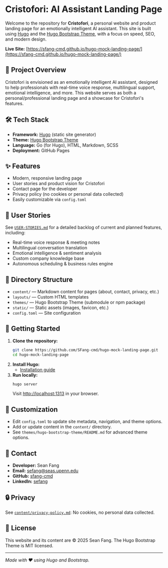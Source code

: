 # Cristofori: AI Assistant Landing Page

Welcome to the repository for **Cristofori**, a personal website and product landing page for an emotionally intelligent AI assistant. This site is built using [Hugo](https://gohugo.io/) and the [Hugo Bootstrap Theme](https://github.com/filipecarneiro/hugo-bootstrap-theme), with a focus on speed, SEO, and modern design.

**Live Site:** [https://sfang-cmd.github.io/hugo-mock-landing-page/](https://sfang-cmd.github.io/hugo-mock-landing-page/)

## 🚀 Project Overview
Cristofori is envisioned as an emotionally intelligent AI assistant, designed to help professionals with real-time voice response, multilingual support, emotional intelligence, and more. This website serves as both a personal/professional landing page and a showcase for Cristofori's features.

## 🛠️ Tech Stack
- **Framework:** [Hugo](https://gohugo.io/) (static site generator)
- **Theme:** [Hugo Bootstrap Theme](https://github.com/filipecarneiro/hugo-bootstrap-theme)
- **Language:** Go (for Hugo), HTML, Markdown, SCSS
- **Deployment:** GitHub Pages

## ✨ Features
- Modern, responsive landing page
- User stories and product vision for Cristofori
- Contact page for the developer
- Privacy policy (no cookies or personal data collected)
- Easily customizable via `config.toml`

## 📄 User Stories
See [`USER-STORIES.md`](./USER-STORIES.md) for a detailed backlog of current and planned features, including:
- Real-time voice response & meeting notes
- Multilingual conversation translation
- Emotional intelligence & sentiment analysis
- Custom company knowledge base
- Autonomous scheduling & business rules engine

## 📁 Directory Structure
- `content/` — Markdown content for pages (about, contact, privacy, etc.)
- `layouts/` — Custom HTML templates
- `themes/` — Hugo Bootstrap Theme (submodule or npm package)
- `static/` — Static assets (images, favicon, etc.)
- `config.toml` — Site configuration

## 🏁 Getting Started
1. **Clone the repository:**
   ```bash
   git clone https://github.com/SFang-cmd/hugo-mock-landing-page.git
   cd hugo-mock-landing-page
   ```
2. **Install Hugo:**
   - [Installation guide](https://gohugo.io/getting-started/installing/)
3. **Run locally:**
   ```bash
   hugo server
   ```
   Visit [http://localhost:1313](http://localhost:1313) in your browser.

## 📝 Customization
- Edit `config.toml` to update site metadata, navigation, and theme options.
- Add or update content in the `content/` directory.
- See `themes/hugo-bootstrap-theme/README.md` for advanced theme options.

## 👤 Contact
- **Developer:** Sean Fang
- **Email:** [sefang@seas.upenn.edu](mailto:sefang@seas.upenn.edu)
- **GitHub:** [sfang-cmd](https://github.com/sfang-cmd)
- **LinkedIn:** [sefang](https://www.linkedin.com/in/sefang/)

## 🔒 Privacy
See [`content/privacy-policy.md`](./content/privacy-policy.md): No cookies, no personal data collected.

## 📜 License
This website and its content are © 2025 Sean Fang. The Hugo Bootstrap Theme is MIT licensed.

---

*Made with ❤️ using Hugo and Bootstrap.*
